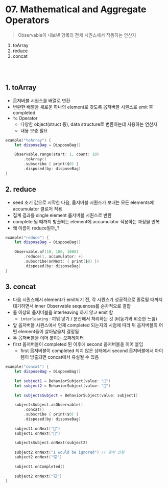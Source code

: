 # 07. Mathematical and Aggregate Operators
> Observable이 내보낸 항목의 전체 시퀀스에서 작동하는 연산자

1. toArray
2. reduce
3. concat
<br>
<br>

## 1. toArray
- 옵저버블 시퀀스를 배열로 변환
- 변환한 배열을 새로운 하나의 element로 갖도록 옵저버블 시퀀스로 emit 후 completed
- `To` Operator
    - 다양한 object(struct 등), data structure로 변환하는데 사용하는 연산자
    - 내용 보충 필요 

```swift
example("toArray") {
    let disposeBag = DisposeBag()
    
    Observable.range(start: 1, count: 10)
        .toArray()
        .subscribe { print($0) }
        .disposed(by: disposeBag)
}
```
## 2. reduce
- seed 초기 값으로 시작한 다음, 옵저버블 시퀀스가 보내는 모든 elements에 accumulator 클로저 적용
- 집계 결과를 single element 옵저버블 시퀀스로 반환
- complete 될 때까지 방출되는 element에 accumulator 적용하는 과정을 반복
- 왜 이름이 reduce일까,,?
```swift
example("reduce") {
    let disposeBag = DisposeBag()
    
    Observable.of(10, 100, 1000)
        .reduce(1, accumulator: +)
        .subscribe(onNext: { print($0) })
        .disposed(by: disposeBag)
}
```
## 3. concat
- 다음 시퀀스에서 element가 emit되기 전, 각 시퀀스가 성공적으로 종료될 때까지 대기하면서 inner Observable sequences를 순차적으로 결합
- 둘 이상의 옵저버블을 interleaving 하지 않고 emit 함
    - `interleaving` : 끼워 넣기 / 분산해서 처리하는 것 (비동기와 비슷한 느낌)
- 앞 옵저버블 시퀀스에서 언제 completed 되는지의 시점에 따라 뒤 옵저버블의 어떤 element들이 살아남을지 결정됨
- 두 옵저버블을 이어 붙이는 오퍼레이터
- first 옵저버블이 completed 된 이후에 second 옵저버블을 이어 붙임
  - first 옵저버블이 completed 되지 않은 상태에서 second 옵저버블에서 아이템이 방출되면 concat에서 유실될 수 있음
```swift
example("concat") {
    let disposeBag = DisposeBag()
    
    let subject1 = BehaviorSubject(value: "🍎")
    let subject2 = BehaviorSubject(value: "🐶")
    
    let subjectsSubject = BehaviorSubject(value: subject1)
    
    subjectsSubject.asObservable()
        .concat()
        .subscribe { print($0) }
        .disposed(by: disposeBag)
    
    subject1.onNext("🍐")
    subject1.onNext("🍊")
    
    subjectsSubject.onNext(subject2)
    
    subject2.onNext("I would be ignored") // 출력 안됨
    subject2.onNext("🐱")
    
    subject1.onCompleted()
    
    subject2.onNext("🐭")
}
```